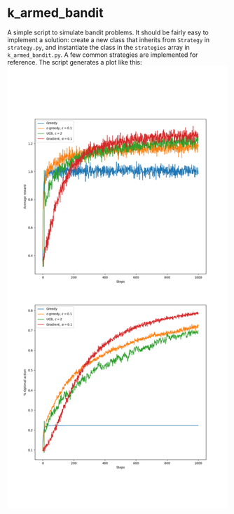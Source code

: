 # k_armed_bandit

A simple script to simulate bandit problems. It should be fairly easy to implement a solution: create a new class that inherits from ```Strategy``` in ```strategy.py```, and instantiate the class in the ```strategies``` array in ```k_armed_bandit.py```. A few common strategies are implemented for reference. The script generates a plot like this: ![](images/results.png)
